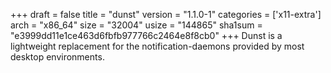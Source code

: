 +++
draft = false
title = "dunst"
version = "1.1.0-1"
categories = ['x11-extra']
arch = "x86_64"
size = "32004"
usize = "144865"
sha1sum = "e3999dd11e1ce463d6fbfb977766c2464e8f8cb0"
+++
Dunst is a lightweight replacement for the notification-daemons provided by most desktop environments.